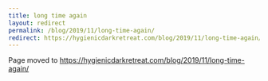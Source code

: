 ```yaml
---
title: long time again
layout: redirect
permalink: /blog/2019/11/long-time-again/
redirect: https://hygienicdarkretreat.com/blog/2019/11/long-time-again/
---
```


Page moved to <https://hygienicdarkretreat.com/blog/2019/11/long-time-again/>

